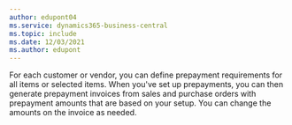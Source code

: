```yaml
---
author: edupont04
ms.service: dynamics365-business-central
ms.topic: include
ms.date: 12/03/2021
ms.author: edupont
---
```

For each customer or vendor, you can define prepayment requirements for all items or selected items. When you've set up prepayments, you can then generate prepayment invoices from sales and purchase orders with prepayment amounts that are based on your setup. You can change the amounts on the invoice as needed.  

